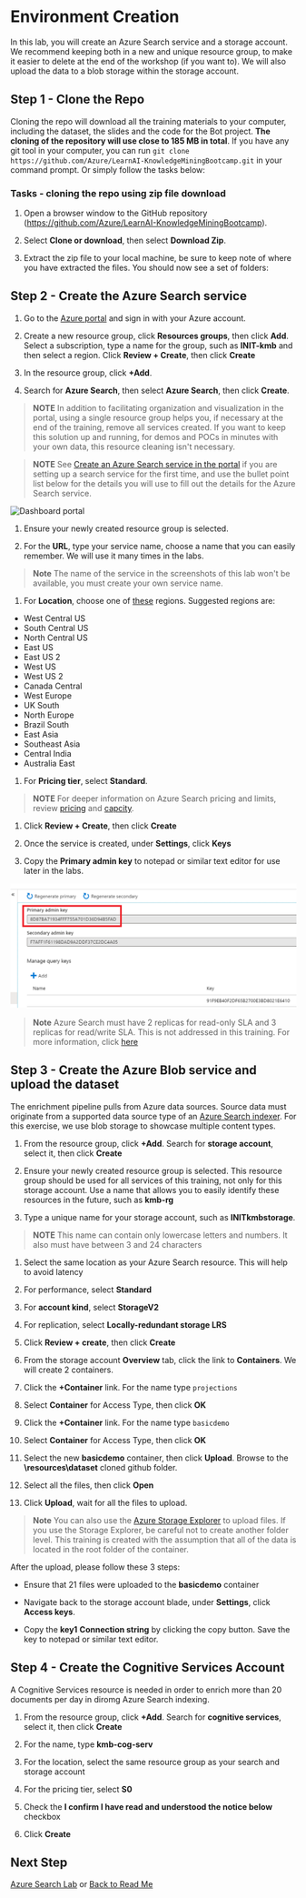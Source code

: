 # Environment Creation

In this lab, you will create an Azure Search service and a storage account. We recommend keeping both in a new and unique resource group, to make it easier to delete at the end of the workshop (if you want to). We will also upload the data to a blob storage within the storage account.

## Step 1 - Clone the Repo

Cloning the repo will download all the training materials to your computer, including the dataset, the slides and the code for the Bot project. **The cloning of the repository will use close to 185 MB in total**. If you have any git tool in your computer, you can run `git clone https://github.com/Azure/LearnAI-KnowledgeMiningBootcamp.git` in your command prompt. Or simply follow the tasks below:

### Tasks - cloning the repo using zip file download

1. Open a browser window to the GitHub repository (<https://github.com/Azure/LearnAI-KnowledgeMiningBootcamp>).

1. Select **Clone or download**, then select **Download Zip**.

1. Extract the zip file to your local machine, be sure to keep note of where you have extracted the files. You should now see a set of folders:

## Step 2 - Create the Azure Search service

1. Go to the [Azure portal](https://portal.azure.com) and sign in with your Azure account.

1. Create a new resource group, click **Resources groups**, then click **Add**.  Select a subscription, type a name for the group, such as **INIT-kmb** and then select a region.  Click **Review + Create**, then click **Create**

1. In the resource group, click **+Add**.  

1.  Search for **Azure Search**, then select **Azure Search**, then click **Create**. 

>**NOTE** In addition to facilitating organization and visualization in the portal, using a single resource group helps you, if necessary at the end of the training, remove all services created. If you want to keep this solution up and running, for demos and POCs in minutes with your own data, this resource cleaning isn't necessary.

>**NOTE** See [Create an Azure Search service in the portal](https://docs.microsoft.com/en-us/azure/search/search-create-service-portal) if you are setting up a search service for the first time, and use the bullet point list below for the details you will use to fill out the details for the Azure Search service.

  ![Dashboard portal](../resources/images/lab-environment-creation/create-service-full-portal.png)

1. Ensure your newly created resource group is selected.  

1. For the **URL**, type your service name, choose a name that you can easily remember. We will use it many times in the labs.

> **Note** The name of the service in the screenshots of this lab won't be available, you must create your own service name.

1. For **Location**, choose one of [these](https://azure.microsoft.com/en-us/global-infrastructure/services/?products=search) regions. Suggested regions are:

- West Central US
- South Central US
- North Central US
- East US
- East US 2
- West US
- West US 2
- Canada Central
- West Europe
- UK South
- North Europe
- Brazil South
- East Asia
- Southeast Asia
- Central India
- Australia East

1. For **Pricing tier**, select **Standard**.  

>**NOTE** For deeper information on Azure Search pricing and limits, review [pricing](https://azure.microsoft.com/pricing/details/search/) and [capcity](https://docs.microsoft.com/en-us/azure/search/search-limits-quotas-capacity).

1. Click **Review + Create**, then click **Create**

1. Once the service is created, under **Settings**, click **Keys**

1. Copy the **Primary admin key** to notepad or similar text editor for use later in the labs.

  ![Endpoint and key information in the portal](../resources/images/lab-environment-creation/create-search-collect-info.png "Endpoint and key information in the portal")

> **Note** Azure Search must have 2 replicas for read-only SLA and 3 replicas for read/write SLA. This is not addressed in this training. For more information, click [here](https://azure.microsoft.com/en-us/support/legal/sla/search/v1_0/)

## Step 3 - Create the Azure Blob service and upload the dataset

The enrichment pipeline pulls from Azure data sources. Source data must originate from a supported data source type of an [Azure Search indexer](https://docs.microsoft.com/en-us/azure/search/search-indexer-overview). For this exercise, we use blob storage to showcase multiple content types.

1. From the resource group, click **+Add**.  Search for **storage account**, select it, then click **Create**

1. Ensure your newly created resource group is selected. This resource group should be used for all services of this training, not only for this storage account. Use a name that allows you to easily identify these resources in the future, such as  **kmb-rg**

1. Type a unique name for your storage account, such as **INITkmbstorage**. 

>**NOTE** This name can contain only lowercase letters and numbers. It also must have between 3 and 24 characters

1. Select the same location as your Azure Search resource.  This will help to avoid latency

1. For performance, select **Standard**

1. For **account kind**, select **StorageV2**

1. For replication, select **Locally-redundant storage LRS**

1. Click **Review + create**, then click **Create**

1. From the storage account **Overview** tab, click the link to **Containers**. We will create 2 containers.

1. Click the **+Container** link. For the name type `projections`

1. Select **Container** for Access Type, then click **OK**

1. Click the **+Container** link. For the name type `basicdemo`

1. Select **Container** for Access Type, then click **OK**

1. Select the new **basicdemo** container, then click **Upload**.  Browse to the **\resources\dataset** cloned github folder.

1.  Select all the files, then click **Open**

1. Click **Upload**, wait for all the files to upload.

 > **Note** You can also use the [Azure Storage Explorer](https://docs.microsoft.com/en-us/azure/storage/blobs/storage-quickstart-blobs-storage-explorer) to upload files. If you use the Storage Explorer, be careful not to create another folder level. This training is created with the assumption that all of the data is located in the root folder of the container.

After the upload, please follow these 3 steps:

- Ensure that 21 files were uploaded to the **basicdemo** container

- Navigate back to the storage account blade, under **Settings**, click **Access keys**.

- Copy the **key1** **Connection string** by clicking the copy button.  Save the key to notepad or similar text editor.

## Step 4 - Create the Cognitive Services Account

A Cognitive Services resource is needed in order to enrich more than 20 documents per day in diromg Azure Search indexing.

1. From the resource group, click **+Add**.  Search for **cognitive services**, select it, then click **Create**

1. For the name, type **kmb-cog-serv**

1. For the location, select the same resource group as your search and storage account

1. For the pricing tier, select **S0**

1. Check the **I confirm I have read and understood the notice below** checkbox

1. Click **Create**

## Next Step

[Azure Search Lab](../labs/lab-02-azure-search.md) or [Back to Read Me](../README.md)

